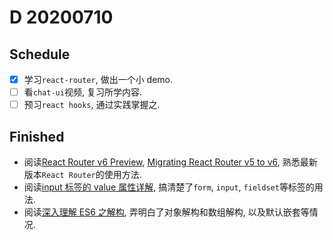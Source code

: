 # D 20200710

## Schedule

- [x] 学习`react-router`, 做出一个小 demo.
- [ ] 看`chat-ui`视频, 复习所学内容.
- [ ] 预习`react hooks`, 通过实践掌握之.

## Finished

- 阅读[React Router v6 Preview](https://reacttraining.com/blog/react-router-v6-pre/), [Migrating React Router v5 to v6](https://github.com/ReactTraining/react-router/blob/dev/docs/advanced-guides/migrating-5-to-6.md), 熟悉最新版本`React Router`的使用方法.
- 阅读[input 标签的 value 属性详解](https://blog.csdn.net/WinstonLau/article/details/88537552), 搞清楚了`form`, `input`, `fieldset`等标签的用法.
- 阅读[深入理解 ES6 之解构](https://www.jianshu.com/p/ab4e4338047b), 弄明白了对象解构和数组解构, 以及默认嵌套等情况.
